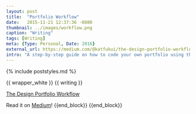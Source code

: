 ```yaml
---
layout: post
title:  "Portfolio Workflow"
date:   2015-11-21 12:37:36 -0800
thumbnail: ../images/workflow.png
caption: "Writing"
tags: [Writing]
meta: {Type: Personal, Date: 2016}
external_url: https://medium.com/@katfukui/the-design-portfolio-workflow-a94030d0b39e#.888tsxopx
intro: "A step-by-step guide on how to code your own portfolio using the terminal, Jekyll, and GitHub."
---
```

{% include poststyles.md %}

{{ wrapper_white }}
{{ writing }}
<script async src="https://static.medium.com/embed.js"></script><a class="m-story" data-width="100%" data-collapsed="true" href="https://medium.com/@katfukui/the-design-portfolio-workflow-a94030d0b39e">The Design Portfolio Workflow</a>

Read it on [Medium](https://medium.com/@katfukui/the-design-portfolio-workflow-a94030d0b39e)!
{{end_block}}
{{end_block}}
